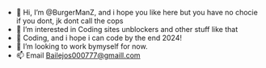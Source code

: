 - 👋 Hi, I’m @BurgerManZ, and i hope you like here but you have no chocie if you dont, jk dont call the cops
- 👀 I’m interested in Coding sites unblockers and other stuff like that
- 🌱 Coding, and i hope i can code by the end 2024!
- 💞️ I’m looking to work bymyself for now.
- 📫 Email Bailejos000777@gmaill.com

<!---
BurgerManZ/BurgerManZ is a ✨ special ✨ repository because its `README.md` (this file) appears on your GitHub profile.
You can click the Preview link to take a look at your changes.
--->
